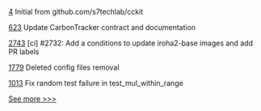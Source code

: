 
[4](https://github.com/hyperledger-labs/cckit/pull/4) Initial from github.com/s7techlab/cckit

[623](https://github.com/hyperledger-labs/blockchain-carbon-accounting/pull/623) Update CarbonTracker contract and documentation

[2743](https://github.com/hyperledger/iroha/pull/2743) [ci] #2732: Add a conditions to update iroha2-base images and add PR labels

[1779](https://github.com/hyperledger/indy-node/pull/1779) Deleted config files removal

[1013](https://github.com/hyperledger/solang/pull/1013) Fix random test failure in test_mul_within_range


[See more >>>](https://start-here.hyperledger.org/pull-requests)
